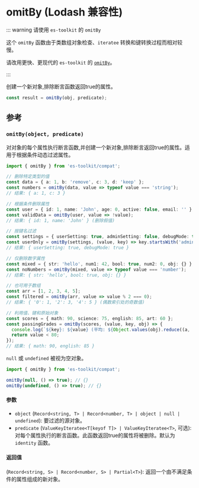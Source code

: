 # omitBy (Lodash 兼容性)

::: warning 请使用 `es-toolkit` 的 `omitBy`

这个 `omitBy` 函数由于类数组对象检查、`iteratee` 转换和键转换过程而相对较慢。

请改用更快、更现代的 `es-toolkit` 的 [`omitBy`](../../object/omitBy.md)。

:::

创建一个新对象,排除断言函数返回true的属性。

```typescript
const result = omitBy(obj, predicate);
```

## 参考

### `omitBy(object, predicate)`

对对象的每个属性执行断言函数,并创建一个新对象,排除断言返回true的属性。适用于根据条件动态过滤属性。

```typescript
import { omitBy } from 'es-toolkit/compat';

// 删除特定类型的值
const data = { a: 1, b: 'remove', c: 3, d: 'keep' };
const numbers = omitBy(data, value => typeof value === 'string');
// 结果: { a: 1, c: 3 }

// 根据条件删除属性
const user = { id: 1, name: 'John', age: 0, active: false, email: '' };
const validData = omitBy(user, value => !value);
// 结果: { id: 1, name: 'John' } (删除假值)

// 按键名过滤
const settings = { userSetting: true, adminSetting: false, debugMode: true };
const userOnly = omitBy(settings, (value, key) => key.startsWith('admin'));
// 结果: { userSetting: true, debugMode: true }

// 仅删除数字属性
const mixed = { str: 'hello', num1: 42, bool: true, num2: 0, obj: {} };
const noNumbers = omitBy(mixed, value => typeof value === 'number');
// 结果: { str: 'hello', bool: true, obj: {} }

// 也可用于数组
const arr = [1, 2, 3, 4, 5];
const filtered = omitBy(arr, value => value % 2 === 0);
// 结果: { '0': 1, '2': 3, '4': 5 } (偶数索引处的奇数值)

// 利用值、键和原始对象
const scores = { math: 90, science: 75, english: 85, art: 60 };
const passingGrades = omitBy(scores, (value, key, obj) => {
  console.log(`${key}: ${value} (平均: ${Object.values(obj).reduce((a, b) => a + b) / Object.keys(obj).length})`);
  return value < 80;
});
// 结果: { math: 90, english: 85 }
```

`null` 或 `undefined` 被视为空对象。

```typescript
import { omitBy } from 'es-toolkit/compat';

omitBy(null, () => true); // {}
omitBy(undefined, () => true); // {}
```

#### 参数

- `object` (`Record<string, T> | Record<number, T> | object | null | undefined`): 要过滤的源对象。
- `predicate` (`ValueKeyIteratee<T[keyof T]> | ValueKeyIteratee<T>`, 可选): 对每个属性执行的断言函数。此函数返回true的属性将被删除。默认为 `identity` 函数。

#### 返回值

(`Record<string, S> | Record<number, S> | Partial<T>`): 返回一个由不满足条件的属性组成的新对象。
